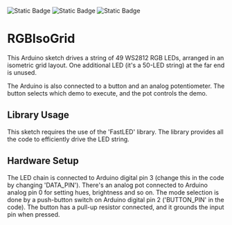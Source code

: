 ![Static Badge](https://img.shields.io/badge/MCU-ATmega328-green "MCU:ATmega328")
![Static Badge](https://img.shields.io/badge/BOARD-Arduino-green "BOARD:Arduino")
![Static Badge](https://img.shields.io/badge/DISPLAY-WS2812-green "DISPLAY:WS2812")

# RGBIsoGrid

This Arduino sketch drives a string of 49 WS2812 RGB LEDs, arranged
in an isometric grid layout.
One additional LED (it's a 50-LED string) at the far end is unused.

The Arduino is also connected to a button and an analog potentiometer.
The button selects which demo to execute, and the pot controls the
demo.

## Library Usage

This sketch requires the use of the 'FastLED' library.
The library provides all the code to efficiently drive the LED string.

## Hardware Setup

The LED chain is connected to Arduino digital pin 3 (change this in the
code by changing 'DATA_PIN').
There's an analog pot connected to Arduino analog pin 0 for setting
hues, brightness and so on.
The mode selection is done by a push-button switch on Arduino digital
pin 2 ('BUTTON_PIN' in the code).
The button has a pull-up resistor connected, and it grounds the input pin
when pressed.
